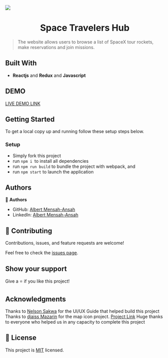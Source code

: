 ![](https://img.shields.io/badge/Microverse-blueviolet)

<h1 align="center"> Space Travelers Hub </h1>

> The website allows users to browse a list of SpaceX tour rockets, make reservations and join missions.

## Built With

- **Reactjs** and **Redux** and **Javascript**

## DEMO

[LIVE DEMO LINK](https://heroku_link_goes_here.com)

## Getting Started

To get a local copy up and running follow these setup steps below.

### Setup

- Simply fork this project
- run `npm i `to install all dependencies
- run `npm run build` to bundle the project with webpack, and
- run `npm start` to launch the application

## Authors

👤 **Authors**

- GitHub: [Albert Mensah-Ansah](https://github.com/sabetech)
- LinkedIn: [Albert Mensah-Ansah](https://www.linkedin.com/in/albert-mensah-ansah/)

## 🤝 Contributing

Contributions, issues, and feature requests are welcome!

Feel free to check the [issues page](https://github.com/collinsmezie/space-travellers-react/issues).

## Show your support

Give a ⭐️ if you like this project!

## Acknowledgments

Thanks to [Nelson Sakwa](<https://www.behance.net/gallery/31579789/Ballhead-App-(Free-PSDs)>) for the UI/UX Guide that helped build this project
Thanks to [djaiss Mazarin](https://github.com/djaiss) for the map icon project.
[Project Link](https://github.com/djaiss/mapsicon)
Huge thanks to everyone who helped us in any capacity to complete this project

## 📝 License

This project is [MIT](https://opensource.org/licenses/MIT) licensed.
